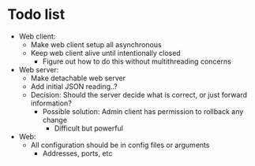 # Todo list

- Web client:
    - Make web client setup all asynchronous
    - Keep web client alive until intentionally closed
        - Figure out how to do this without multithreading concerns
- Web server:
    - Make detachable web server
    - Add initial JSON reading..?
    - Decision: Should the server decide what is correct, or just forward information?
        - Possible solution: Admin client has permission to rollback any change
            - Difficult but powerful
- Web:
    - All configuration should be in config files or arguments
        - Addresses, ports, etc
